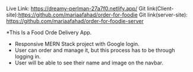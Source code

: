 Live Link: https://dreamy-perlman-27a7f0.netlify.app/
Git link(Client-site):https://github.com/mariaafahad/order-for-foodie
Git link(server-site): https://github.com/mariaafahad/order-for-foodie-server

*This Is a Food Orde Delivery App.
* Responsive MERN Stack project with Google login. 
* User can order and  manage it, but this process has to be through logging in.
* User will be able to see their name and image on the navbar.

